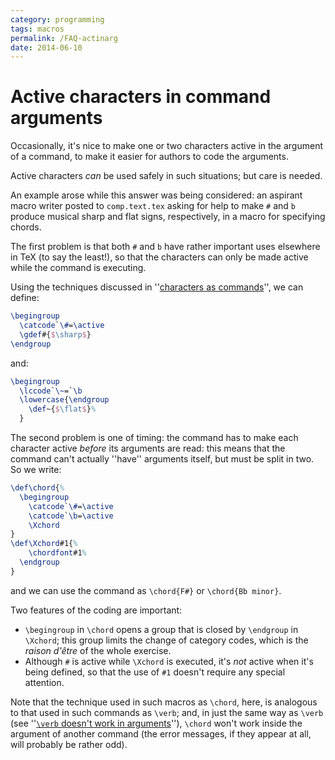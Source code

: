 ```yaml
---
category: programming
tags: macros
permalink: /FAQ-actinarg
date: 2014-06-10
---
```


# Active characters in command arguments

Occasionally, it's nice to make one or two characters active in the
argument of a command, to make it easier for authors to code the
arguments.

Active characters _can_ be used safely in such situations; but
care is needed.

An example arose while this answer was being considered: an aspirant
macro writer posted to `comp.text.tex` asking for help to
make `#` and `b` produce musical sharp and flat signs, respectively,
in a macro for specifying chords.

The first problem is that both `#` and `b` have rather important uses
elsewhere in TeX (to say the least!), so that the characters can
only be made active while the command is executing.

Using the techniques discussed in 
''[characters as commands](/FAQ-activechars)'',
we can define:
```latex
\begingroup
  \catcode`\#=\active
  \gdef#{$\sharp$}
\endgroup
```
and:
<!-- {% raw %} -->
```latex
\begingroup
  \lccode`\~=`\b
  \lowercase{\endgroup
    \def~{$\flat$}%
  }
```
<!-- {% endraw %} -->
The second problem is one of timing: the command has to make each
character active _before_ its arguments are read: this means that
the command can't actually ''have'' arguments itself, but must be
split in two.  So we write:
<!-- {% raw %} -->
```latex
\def\chord{%
  \begingroup
    \catcode`\#=\active
    \catcode`\b=\active
    \Xchord
}
\def\Xchord#1{%
    \chordfont#1%
  \endgroup
}
```
<!-- {% endraw %} -->
and we can use the command as `\chord{F#}` or
`\chord{Bb minor}`.

Two features of the coding are important:
  

-  `\begingroup` in `\chord` opens a group that is closed by
    `\endgroup` in `\Xchord`; this group limits the change of
    category codes, which is the _raison d'&ecirc;tre_ of the whole
    exercise.
-  Although `#` is active while `\Xchord` is executed, it's
    _not_ active when it's being defined, so that the use of `#1`
    doesn't require any special attention.

Note that the technique used in such macros as `\chord`, here, is
analogous to that used in such commands as `\verb`; and, in just the
same way as `\verb` (see
''[`\verb` doesn't work in arguments](/FAQ-verbwithin)''),
`\chord` won't work inside the argument of another command (the
error messages, if they appear at all, will probably be rather odd).


